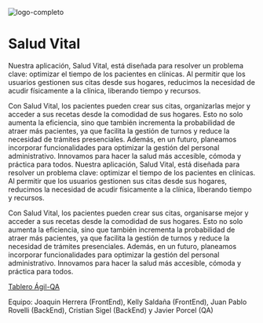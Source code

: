    ![logo-completo](https://github.com/user-attachments/assets/6e16d323-572d-4bcb-85fe-d8b9e07c0c71)



#  Salud Vital

Nuestra aplicación, Salud Vital, está diseñada para resolver un problema clave: optimizar el tiempo de los pacientes en clínicas. Al permitir que los usuarios gestionen sus citas desde sus hogares, reducimos la necesidad de acudir físicamente a la clínica, liberando tiempo y recursos.

Con Salud Vital, los pacientes pueden crear sus citas, organizarlas mejor y acceder a sus recetas desde la comodidad de sus hogares. Esto no solo aumenta la eficiencia, sino que también incrementa la probabilidad de atraer más pacientes, ya que facilita la gestión de turnos y reduce la necesidad de trámites presenciales. Además, en un futuro, planeamos incorporar funcionalidades para optimizar la gestión del personal administrativo. Innovamos para hacer la salud más accesible, cómoda y práctica para todos.
Nuestra aplicación, Salud Vital, está diseñada para resolver un problema clave: optimizar el tiempo de los pacientes en clínicas. Al permitir que los usuarios gestionen sus citas desde sus hogares, reducimos la necesidad de acudir físicamente a la clínica, liberando tiempo y recursos.

Con Salud Vital, los pacientes pueden crear sus citas, organisarse mejor y acceder a sus recetas desde la comodidad de sus hogares. Esto no solo aumenta la eficiencia, sino que también incrementa la probabilidad de atraer más pacientes, ya que facilita la gestión de turnos y reduce la necesidad de trámites presenciales. Además, en un futuro, planeamos incorporar funcionalidades para optimizar la gestión del personal administrativo. Innovamos para hacer la salud más accesible, cómoda y práctica para todos.

  [Tablero Ágil-QA](https://javierismasanchez.atlassian.net/jira/software/projects/SCRUM/boards/1/backlog  "Tablero Ágil-QA")

Equipo:
                           Joaquin Herrera (FrontEnd),
                            Kelly Saldaña (FrontEnd),
                            Juan Pablo Rovelli (BackEnd),
                            Cristian Sigel (BackEnd) y
                            Javier Porcel (QA)

